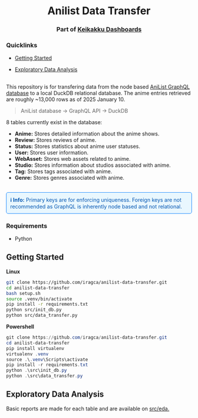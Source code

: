 <h1 align="center">Anilist Data Transfer</h1>
<h3 align="center">Part of <a href="https://github.com/iragca/keikakku-dashboards">Keikakku Dashboards</a></h3>

<h3>Quicklinks</h3>

- [Getting Started](#Getting-Started)
- [Exploratory Data Analysis](#EDA)

  <h2></h2>

This repository is for transfering data from the node based [AniList GraphQL database](https://docs.anilist.co/) to
a local DuckDB relational database. The anime entries retrieved are roughly ~13,000 rows as of 2025 January 10.

> AniList database -> GraphQL API -> DuckDB

8 tables currently exist in the database:

- **Anime:** Stores detailed information about the anime shows.
- **Review:** Stores reviews of anime.
- **Status:** Stores statistics about anime user statuses.
- **User:** Stores user information.
- **WebAsset:** Stores web assets related to anime.
- **Studio:** Stores information about studios associated with anime.
- **Tag:** Stores tags associated with anime.
- **Genre:** Stores genres associated with anime.

<br>
 
<div style="border: 1px solid #007BFF; background-color: #E9F7FE; padding: 10px; border-radius: 5px; color: #0056b3;">
<strong>ℹ️ Info:</strong> Primary keys are for enforcing uniqueness. Foreign keys are not recommended as GraphQL is inherently node based and not relational.
</div>


### <a id="Requirements"></a>Requirements

- Python

## <a id="Getting-Started"></a>Getting Started

<div style="font-weight: bold; margin-bottom: 5px;">Linux</div>

```bash
git clone https://github.com/iragca/anilist-data-transfer.git
cd anilist-data-transfer
bash setup.sh
source .venv/bin/activate
pip install -r requirements.txt
python src/init_db.py
python src/data_transfer.py
```

<div style="font-weight: bold; margin-bottom: 5px;">Powershell</div>

```powershell
git clone https://github.com/iragca/anilist-data-transfer.git
cd anilist-data-transfer
pip install virtualenv
virtualenv .venv
source .\.venv\Scripts\activate
pip install -r requirements.txt
python .\src\init_db.py
python .\src\data_transfer.py
```

## <a id="EDA"></a>Exploratory Data Analysis

Basic reports are made for each table and are available on [src/eda.](https://github.com/iragca/anilist-data-transfer/tree/main/src)


